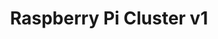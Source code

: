 ---
title: "Raspberry Pi Cluster v1"
excerpt: "Nvidia Jetson TX2 for Objecct Detection/Tracking <br/><img src='/images/projects/tx2.jpg'>"
collection: tech-gallery
---